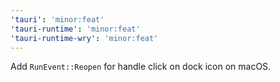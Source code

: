 ```yaml
---
'tauri': 'minor:feat'
'tauri-runtime': 'minor:feat'
'tauri-runtime-wry': 'minor:feat'
---
```


Add `RunEvent::Reopen` for handle click on dock icon on macOS.
